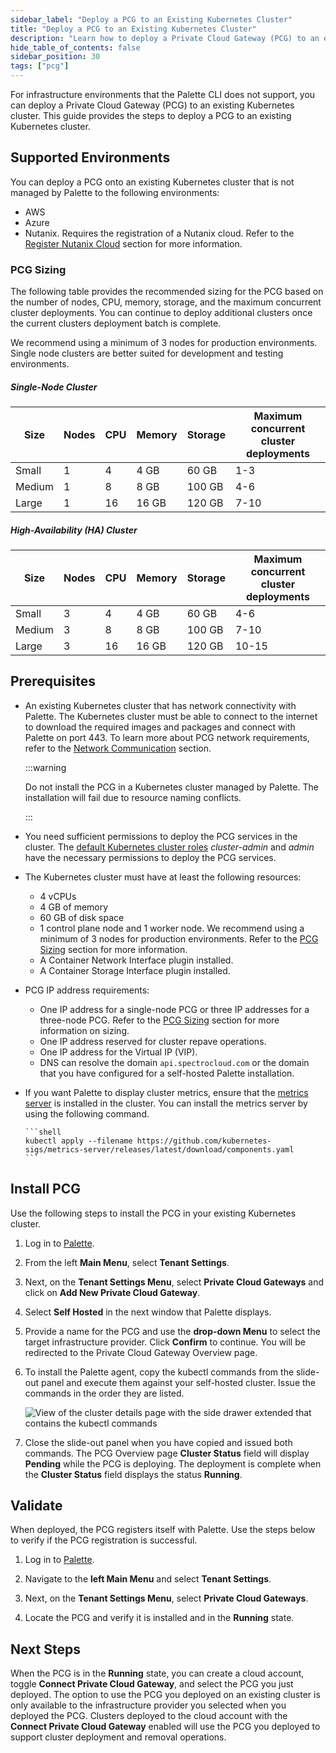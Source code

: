 ```yaml
---
sidebar_label: "Deploy a PCG to an Existing Kubernetes Cluster"
title: "Deploy a PCG to an Existing Kubernetes Cluster"
description: "Learn how to deploy a Private Cloud Gateway (PCG) to an existing Kubernetes cluster."
hide_table_of_contents: false
sidebar_position: 30
tags: ["pcg"]
---
```


For infrastructure environments that the Palette CLI does not support, you can deploy a Private Cloud Gateway (PCG) to
an existing Kubernetes cluster. This guide provides the steps to deploy a PCG to an existing Kubernetes cluster.

## Supported Environments

You can deploy a PCG onto an existing Kubernetes cluster that is not managed by Palette to the following environments:

- AWS
- Azure
- Nutanix. Requires the registration of a Nutanix cloud. Refer to the
  [Register Nutanix Cloud](../data-center/nutanix/register-nutanix-cloud.md) section for more information.

### PCG Sizing

The following table provides the recommended sizing for the PCG based on the number of nodes, CPU, memory, storage, and
the maximum concurrent cluster deployments. You can continue to deploy additional clusters once the current clusters
deployment batch is complete.

We recommend using a minimum of 3 nodes for production environments. Single node clusters are better suited for
development and testing environments.

##### Single-Node Cluster

| **Size** | **Nodes** | **CPU** | **Memory** | **Storage** | **Maximum concurrent cluster deployments** |
| -------- | --------- | ------- | ---------- | ----------- | ------------------------------------------ |
| Small    | 1         | 4       | 4 GB       | 60 GB       | 1-3                                        |
| Medium   | 1         | 8       | 8 GB       | 100 GB      | 4-6                                        |
| Large    | 1         | 16      | 16 GB      | 120 GB      | 7-10                                       |

##### High-Availability (HA) Cluster

| **Size** | **Nodes** | **CPU** | **Memory** | **Storage** | **Maximum concurrent cluster deployments** |
| -------- | --------- | ------- | ---------- | ----------- | ------------------------------------------ |
| Small    | 3         | 4       | 4 GB       | 60 GB       | 4-6                                        |
| Medium   | 3         | 8       | 8 GB       | 100 GB      | 7-10                                       |
| Large    | 3         | 16      | 16 GB      | 120 GB      | 10-15                                      |

## Prerequisites

- An existing Kubernetes cluster that has network connectivity with Palette. The Kubernetes cluster must be able to
  connect to the internet to download the required images and packages and connect with Palette on port 443. To learn
  more about PCG network requirements, refer to the [Network Communication](./architecture.md#network-communication)
  section.

  :::warning

  Do not install the PCG in a Kubernetes cluster managed by Palette. The installation will fail due to resource naming
  conflicts.

  :::

- You need sufficient permissions to deploy the PCG services in the cluster. The
  [default Kubernetes cluster roles](https://kubernetes.io/docs/reference/access-authn-authz/rbac/#default-roles-and-role-bindings)
  _cluster-admin_ and _admin_ have the necessary permissions to deploy the PCG services.

- The Kubernetes cluster must have at least the following resources:

  - 4 vCPUs
  - 4 GB of memory
  - 60 GB of disk space
  - 1 control plane node and 1 worker node. We recommend using a minimum of 3 nodes for production environments. Refer
    to the [PCG Sizing](#pcg-sizing) section for more information.
  - A Container Network Interface plugin installed.
  - A Container Storage Interface plugin installed.

- PCG IP address requirements:

  - One IP address for a single-node PCG or three IP addresses for a three-node PCG. Refer to the
    [PCG Sizing](./deploy-pcg-k8s.md#pcg-sizing) section for more information on sizing.
  - One IP address reserved for cluster repave operations.
  - One IP address for the Virtual IP (VIP).
  - DNS can resolve the domain `api.spectrocloud.com` or the domain that you have configured for a self-hosted Palette
    installation.

- If you want Palette to display cluster metrics, ensure that the
  [metrics server](https://github.com/kubernetes-sigs/metrics-server) is installed in the cluster. You can install the
  metrics server by using the following command.

      ```shell
      kubectl apply --filename https://github.com/kubernetes-sigs/metrics-server/releases/latest/download/components.yaml
      ```

## Install PCG

Use the following steps to install the PCG in your existing Kubernetes cluster.

1. Log in to [Palette](https://console.spectrocloud.com/).

2. From the left **Main Menu**, select **Tenant Settings**.

3. Next, on the **Tenant Settings Menu**, select **Private Cloud Gateways** and click on **Add New Private Cloud
   Gateway**.

4. Select **Self Hosted** in the next window that Palette displays.

5. Provide a name for the PCG and use the **drop-down Menu** to select the target infrastructure provider. Click
   **Confirm** to continue. You will be redirected to the Private Cloud Gateway Overview page.

6. To install the Palette agent, copy the kubectl commands from the slide-out panel and execute them against your
   self-hosted cluster. Issue the commands in the order they are listed.

   ![View of the cluster details page with the side drawer extended that contains the kubectl commands](/clusters_pcg_deploy-pcg-k8s_kubectl-cmds-view.png)

7. Close the slide-out panel when you have copied and issued both commands. The PCG Overview page **Cluster Status**
   field will display **Pending** while the PCG is deploying. The deployment is complete when the **Cluster Status**
   field displays the status **Running**.

## Validate

When deployed, the PCG registers itself with Palette. Use the steps below to verify if the PCG registration is
successful.

1. Log in to [Palette](https://console.spectrocloud.com/).

2. Navigate to the **left Main Menu** and select **Tenant Settings**.

3. Next, on the **Tenant Settings Menu**, select **Private Cloud Gateways**.

4. Locate the PCG and verify it is installed and in the **Running** state.

## Next Steps

When the PCG is in the **Running** state, you can create a cloud account, toggle **Connect Private Cloud Gateway**, and
select the PCG you just deployed. The option to use the PCG you deployed on an existing cluster is only available to the
infrastructure provider you selected when you deployed the PCG. Clusters deployed to the cloud account with the
**Connect Private Cloud Gateway** enabled will use the PCG you deployed to support cluster deployment and removal
operations.
